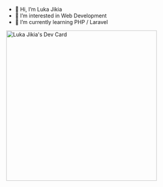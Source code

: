 - 👋 Hi, I’m Luka Jikia
- 👀 I’m interested in Web Development
- 🌱 I’m currently learning PHP / Laravel

<!---
LJ1319/LJ1319 is a ✨ special ✨ repository because its `README.md` (this file) appears on your GitHub profile.
You can click the Preview link to take a look at your changes.
--->

<a href="https://app.daily.dev/louie"><img src="https://api.daily.dev/devcards/b58eb0bd0cd248d3946b2305c3edc684.png?r=xd2" width="400" alt="Luka Jikia's Dev Card"/></a>
